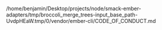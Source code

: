 /home/benjamin/Desktop/projects/node/smack-ember-adapters/tmp/broccoli_merge_trees-input_base_path-UvdpHEaW.tmp/0/vendor/ember-cli/CODE_OF_CONDUCT.md